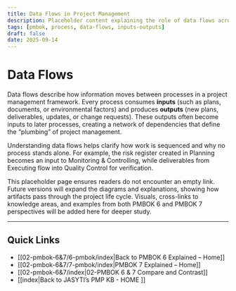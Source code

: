 ```yaml
---
title: Data Flows in Project Management
description: Placeholder content explaining the role of data flows across processes
tags: [pmbok, process, data-flows, inputs-outputs]
draft: false
date: 2025-09-14
---
```


# Data Flows

Data flows describe how information moves between processes in a project management framework. Every process consumes **inputs** (such as plans, documents, or environmental factors) and produces **outputs** (new plans, deliverables, updates, or change requests). These outputs often become inputs to later processes, creating a network of dependencies that define the “plumbing” of project management.  

Understanding data flows helps clarify how work is sequenced and why no process stands alone. For example, the risk register created in Planning becomes an input to Monitoring & Controlling, while deliverables from Executing flow into Quality Control for verification.  

This placeholder page ensures readers do not encounter an empty link. Future versions will expand the diagrams and explanations, showing how artifacts pass through the project life cycle. Visuals, cross-links to knowledge areas, and examples from both PMBOK 6 and PMBOK 7 perspectives will be added here for deeper study.

---
## Quick Links
- [[02-pmbok-6&7/6-pmbok/index|Back to PMBOK 6 Explained – Home]]
- [[02-pmbok-6&7/7-pmbok/index|PMBOK 7 Explained – Home]]
- [[02-pmbok-6&7/index|02-PMBOK 6 & 7 Compare and Contrast]]
- [[index|Back to JASYTI’s PMP KB - HOME ]]